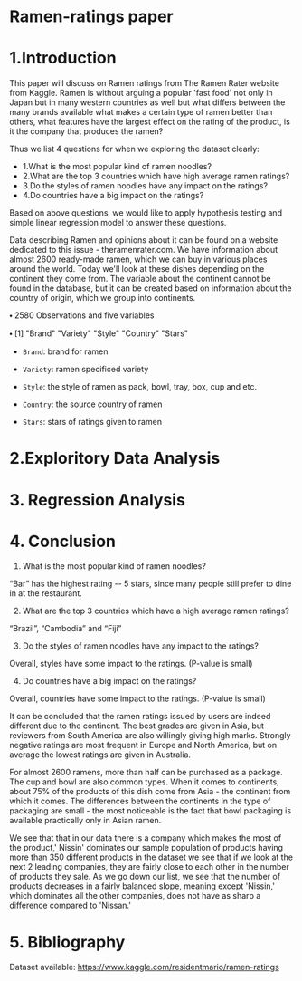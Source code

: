 # Ramen-ratings paper
# 1.Introduction

This paper will discuss on Ramen ratings from The Ramen Rater website from Kaggle. Ramen is without arguing a popular 'fast food' not only in Japan but in many western countries as well but what differs between the many brands available what makes a certain type of ramen better than others, what features have the largest effect on the rating of the product, is it the company that produces the ramen? 

Thus we list 4 questions for when we exploring the dataset clearly:
* 1.What is the most popular kind of ramen noodles?
* 2.What are the top 3 countries which have high average ramen ratings?
* 3.Do the styles of ramen noodles have any impact on the ratings? 
* 4.Do countries have a big impact on the ratings?

Based on above questions, we would like to apply hypothesis testing and simple linear 
regression model to answer these questions.

Data describing Ramen and opinions about it can be found on a website dedicated to this issue - theramenrater.com. We have information about almost 2600 ready-made ramen, which we can buy in various places around the world. Today we'll look at these dishes depending on the continent they come from. The variable about the continent cannot be found in the database, but it can be created based on information about the country of origin, which we group into continents.  

⬩ 2580 Observations and five variables


⬩ [1] "Brand" "Variety" "Style" "Country" "Stars"



* `Brand`: brand for ramen


* `Variety`: ramen specificed variety


* `Style`: the style of ramen as pack, bowl, tray, box, cup and etc.


* `Country`: the source country of ramen


* `Stars`: stars of ratings given to ramen

# 2.Exploritory Data Analysis

# 3. Regression Analysis



# 4. Conclusion
1. What is the most popular kind of ramen noodles?


“Bar” has the highest rating -- 5 stars, since many people still prefer to dine in 
at the restaurant. 


2. What are the top 3 countries which have a high average ramen ratings?


“Brazil”, “Cambodia” and “Fiji”



3. Do the styles of ramen noodles have any impact to the ratings?



Overall, styles have some impact to the ratings. (P-value is small)



4. Do countries have a big impact on the ratings?



Overall, countries have some impact to the ratings. (P-value is small)



It can be concluded that the ramen ratings issued by users are indeed different due to the continent. The best grades are given in Asia, but reviewers from South America are also willingly giving high marks. Strongly negative ratings are most frequent in Europe and North America, but on average the lowest ratings are given in Australia.


For almost 2600 ramens, more than half can be purchased as a package. The cup and bowl are also common types. When it comes to continents, about 75% of the products of this dish come from Asia - the continent from which it comes. The differences between the continents in the type of packaging are small - the most noticeable is the fact that bowl packaging is available practically only in Asian ramen.


We see that that in our data there is a company which makes the most of the product,' Nissin' dominates our sample population of products having more than 350 different products in the dataset we see that if we look at the next 2 leading companies, they are fairly close to each other in the number of products they sale. As we go down our list, we see that the number of products decreases in a fairly balanced slope, meaning except 'Nissin,' which dominates all the other companies, does not have as sharp a difference compared to 'Nissan.'
# 5. Bibliography
Dataset available: https://www.kaggle.com/residentmario/ramen-ratings

